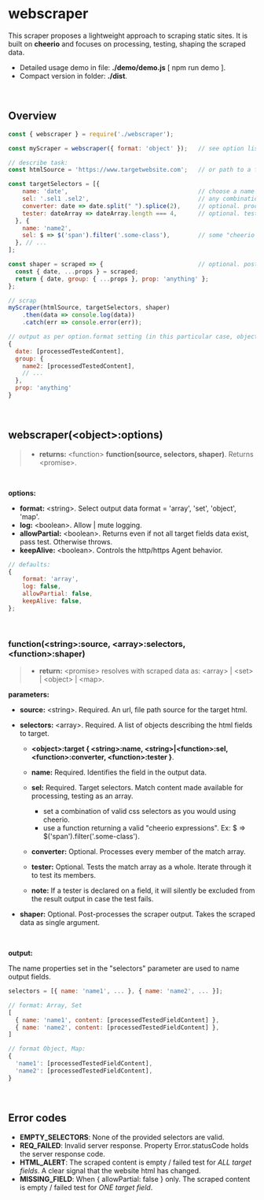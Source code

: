 # webscraper

This scraper proposes a lightweight approach to scraping static sites. It is built on **cheerio** and focuses on processing, testing, shaping the scraped data.

+ Detailed usage demo in file: **./demo/demo.js** [ npm run demo ].
+ Compact version in folder: **./dist**.

<br/>

## Overview

```js
const { webscraper } = require('./webscraper');

const myScraper = webscraper({ format: 'object' });   // see option list below

// describe task:
const htmlSource = 'https://www.targetwebsite.com';   // or path to a file

const targetSelectors = [{
    name: 'date',                                     // choose a name for the target field
    sel: '.sel1 .sel2',                               // any combination of valid css selectors
    converter: date => date.split(" ").splice(2),     // optional. process field content (example)
    tester: dateArray => dateArray.length === 4,      // optional. test content (example)
  }, {
    name: 'name2',
    sel: $ => $('span').filter('.some-class'),        // some "cheerio expression"
  }, // ...
];

const shaper = scraped => {                           // optional. post-process the scraped data
  const { date, ...props } = scraped;
  return { date, group: { ...props }, prop: 'anything' };
};

// scrap
myScraper(htmlSource, targetSelectors, shaper)
    .then(data => console.log(data))
    .catch(err => console.error(err));

// output as per option.format setting (in this particular case, object was requested):
{
  date: [processedTestedContent],
  group: {
    name2: [processedTestedContent],
    // ...
  },
  prop: 'anything'
}
```

<br/>

## webscraper(\<object\>:options)

>- **returns:** \<function\> **function(source, selectors, shaper)**. Returns \<promise>\.

<br>

**options:**

+ **format:** \<string\>. Select output data format = 'array', 'set', 'object', 'map'.
+ **log:** \<boolean\>. Allow | mute logging.
+ **allowPartial:** \<boolean\>. Returns even if not all target fields data exist, pass test. Otherwise throws.
+ **keepAlive:** \<boolean\>. Controls the http/https Agent behavior.

```js
// defaults:
{
    format: 'array',
    log: false,
    allowPartial: false,
    keepAlive: false,
};
```

<br>

### function(\<string\>:source, \<array\>:selectors, \<function\>:shaper)

>- **return:** \<promise\> resolves with scraped data as: \<array\> | \<set\> | \<object\> | \<map\>.


**parameters:**

- **source:** \<string\>. Required. An url, file path source for the target html.

- **selectors:** \<array\>. Required. A list of objects describing the html fields to target.

    + **\<object\>:target { \<string\>:name, \<string\>|\<function\>:sel, \<function\>:converter, \<function\>:tester }**.

    + **name:** Required. Identifies the field in the output data.

    + **sel:** Required. Target selectors. Match content made available for processing, testing as an array.

        * set a combination of valid css selectors as you would using cheerio.
        * use a function returning a valid "cheerio expressions". Ex: $ => $('span').filter('.some-class').

    + **converter:** Optional. Processes every member of the match array.

    + **tester:** Optional. Tests the match array as a whole. Iterate through it to test its members.

    + **note:** If a tester is declared on a field, it will silently be excluded from the result output in case the test fails.

- **shaper:** Optional. Post-processes the scraper output. Takes the scraped data as single argument.

<br/>

**output:**

The name properties set in the "selectors" parameter are used to name output fields.

```js
selectors = [{ name: 'name1', ... }, { name: 'name2', ... }];

// format: Array, Set
[
  { name: 'name1', content: [processedTestedFieldContent] },
  { name: 'name2', content: [processedTestedFieldContent] },
]

// format Object, Map:
{
  'name1': [processedTestedFieldContent],
  'name2': [processedTestedFieldContent],
}
```

<br/>

## Error codes

- **EMPTY_SELECTORS**: None of the provided selectors are valid.
- **REQ_FAILED**: Invalid server response. Property Error.statusCode holds the server response code.
- **HTML_ALERT**: The scraped content is empty / failed test for *ALL target fields*. A clear signal that the website html has changed.
- **MISSING_FIELD**: When { allowPartial: false } only. The scraped content is empty / failed test for *ONE target field*.
